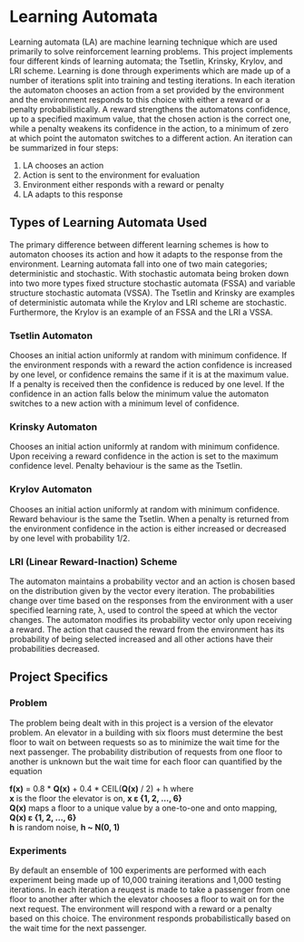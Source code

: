 # Learning Automata

Learning automata (LA) are machine learning technique which are used primarily to solve reinforcement learning problems. This project implements four different kinds of learning automata; the Tsetlin, Krinsky, Krylov, and LRI scheme. Learning is done through experiments which are made up of a number of iterations split into training and testing iterations. In each iteration the automaton chooses an action from a set provided by the environment and the environment responds to this choice with either a reward or a penalty probabilistically. A reward strengthens the automatons confidence, up to a specified maximum value, that the chosen action is the correct one, while a penalty weakens its confidence in the action, to a minimum of zero at which point the automaton switches to a different action. An iteration can be summarized in four steps:
1. LA chooses an action
2. Action is sent to the environment for evaluation
3. Environment either responds with a reward or penalty
4. LA adapts to this response

<h2>Types of Learning Automata Used</h2>

The primary difference between different learning schemes is how to automaton chooses its action and how it adapts to the response from the environment. Learning automata fall into one of two main categories; deterministic and stochastic. With stochastic automata being broken down into two more types fixed structure stochastic automata (FSSA) and variable structure stochastic automata (VSSA). The Tsetlin and Krinsky are examples of deterministic automata while the Krylov and LRI scheme are stochastic. Furthermore, the Krylov is an example of an FSSA and the LRI a VSSA.

<h3>Tsetlin Automaton</h3>
Chooses an initial action uniformly at random with minimum confidence. If the environment responds with a reward the action confidence is increased by one level, or confidence remains the same if it is at the maximum value. If a penalty is received then the confidence is reduced by one level. If the confidence in an action falls below the minimum value the automaton switches to a new action with a minimum level of confidence.

<h3>Krinsky Automaton</h3>
Chooses an initial action uniformly at random with minimum confidence. Upon receiving a reward confidence in the action is set to the maximum confidence level. Penalty behaviour is the same as the Tsetlin.

<h3>Krylov Automaton</h3>
Chooses an initial action uniformly at random with minimum confidence. Reward behaviour is the same the Tsetlin. When a penalty is returned from the environment confidence in the action is either increased or decreased by one level with probability 1/2.

<h3>LRI (Linear Reward-Inaction) Scheme</h3>
The automaton maintains a probability vector and an action is chosen based on the distribution given by the vector every iteration. The probabilities change over time based on the responses from the environment with a user specified learning rate, λ, used to control the speed at which the vector changes. The automaton modifies its probability vector only upon receiving a reward. The action that caused the reward from the environment has its probability of being selected increased and all other actions have their probabilities decreased.

<h2>Project Specifics</h2>

<h3>Problem</h3>
The problem being dealt with in this project is a version of the elevator problem. An elevator in a building with six floors must determine the best floor to wait on between requests so as to minimize the wait time for the next passenger. The probability distribution of requests from one floor to another is unknown but the wait time for each floor can quantified by the equation<br>

**f(x)** = 0.8 * **Q(x)** + 0.4 * CEIL(**Q(x)** / 2) + h where<br>
**x** is the floor the elevator is on, **x ε {1, 2, ..., 6}**<br>
**Q(x)** maps a floor to a unique value by a one-to-one and onto mapping, **Q(x) ε {1, 2, ..., 6}**<br>
**h** is random noise, **h ~ N(0, 1)**<br>

<h3>Experiments</h3>

By default an ensemble of 100 experiments are performed with each experiment being made up of 10,000 training iterations and 1,000 testing iterations. In each iteration a reuqest is made to take a passenger from one floor to another after which the elevator chooses a floor to wait on for the next request. The environment will respond with a reward or a penalty based on this choice. The environment responds probabilistically based on the wait time for the next passenger.
